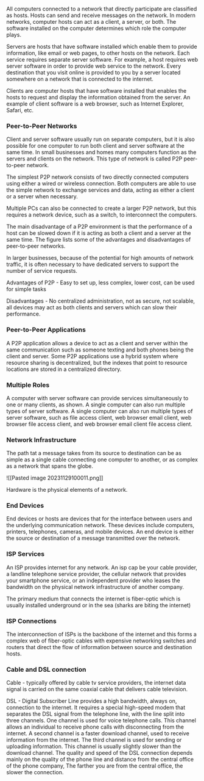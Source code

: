 All computers connected to a network that directly participate are classified as hosts. Hosts can send and receive messages on the network. In modern networks, computer hosts can act as a client, a server, or both. The software installed on the computer determines which role the computer plays.

Servers are hosts that have software installed which enable them to provide information, like email or web pages, to other hosts on the network. Each service requires separate server software. For example, a host requires web server software in order to provide web service to the network. Every destination that you visit online is provided to you by a server located somewhere on a network that is connected to the internet.

Clients are computer hosts that have software installed that enables the hosts to request and display the information obtained from the server. An example of client software is a web browser, such as Internet Explorer, Safari, etc.

<h3> Peer-to-Peer Networks </h3>
Client and server software usually run on separate computers, but it is also possible for one computer to run both client and server software at the same time. In small businesses and homes many computers function as the servers and clients on the network. This type of network is called P2P peer-to-peer network.

The simplest P2P network consists of two directly connected computers using either a wired or wireless connection. Both computers are able to use the simple network to exchange services and data, acting as either a client or a server when necessary. 

Multiple PCs can also be connected to create a larger P2P network, but this requires a network device, such as a switch, to interconnect the computers.

The main disadvantage of a P2P environment is that the performance of a host can be slowed down if it is acting as both a client and a server at the same time. The figure lists some of the advantages and disadvantages of peer-to-peer networks. 

In larger businesses, because of the potential for high amounts of network traffic, it is often necessary to have dedicated servers to support the number of service requests.

Advantages of P2P - Easy to set up, less complex, lower cost, can be used for simple tasks

Disadvantages - No centralized administration, not as secure, not scalable, all devices may act as both clients and servers which can slow their performance.

<h3> Peer-to-Peer Applications </h3>
A P2P application allows a device to act as a client and server within the same communication such as someone texting and both phones being the client and server. Some P2P applications use a hybrid system where resource sharing is decentralized, but the indexes that point to resource locations are stored in a centralized directory.

<h3> Multiple Roles </h3>
A computer with server software can provide services simultaneously to one or many clients, as shown. A single computer can also run multiple types of server software. A single computer can also run multiple types of server software, such as file access client, web browser email client, web browser file access client, and web browser email client file access client. 

<h3> Network Infrastructure </h3>
The path tat a message takes from its source to destination can be as simple as a single cable connecting one computer to another, or as complex as a network that spans the globe.

![[Pasted image 20231129100011.png]]

Hardware is the physical elements of a network.

<h3> End Devices </h3>
End devices or hosts are devices that for the interface between users and the underlying communication network. These devices include computers, printers, telephones, cameras, and mobile devices. An end device is either the source or destination of a message transmitted over the network.

<h3> ISP Services </h3>
An ISP provides internet for any network. An isp cap be your cable provider, a landline telephone service provider, the cellular network that provides your smartphone service, or an independent provider who leases the bandwidth on the physical network infrastructure of another company. 

The primary medium that connects the internet is fiber-optic which is usually installed underground or in the sea (sharks are biting the internet)

<h3> ISP Connections </h3>
The interconnection of ISPs is the backbone of the internet and this forms a complex web of fiber-optic cables with expensive networking switches and routers that direct the flow of information between source and destination hosts.

<h3> Cable and DSL connection </h3>
Cable - typically offered by cable tv service providers, the internet data signal is carried on the same coaxial cable that delivers cable television.

DSL - Digital Subscriber Line provides a high bandwidth, always on, connection to the internet. It requires a special high-speed modem that separates the DSL signal from the telephone line, with the line split into three channels. One channel is used for voice telephone calls. This channel allows an individual to receive phone calls with disconnecting from the internet. A second channel is a faster download channel, used to receive information from the internet. The third channel is used for sending or uploading information. This channel is usually slightly slower than the download channel. The quality and speed of the DSL connection depends mainly on the quality of the phone line and distance from the central office of the phone company, The farther you are from the central office, the slower the connection.